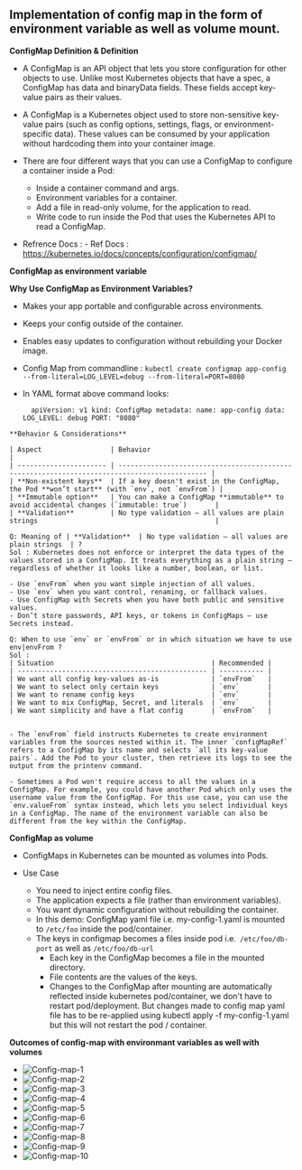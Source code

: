## Implementation of config map in the form of environment variable as well as volume mount.

**ConfigMap Definition & Definition**

- A ConfigMap is an API object that lets you store configuration for other objects to use. Unlike most Kubernetes objects that have a spec, a ConfigMap has data and binaryData fields. These fields accept key-value pairs as their values.

- A ConfigMap is a Kubernetes object used to store non-sensitive key-value pairs (such as config options, settings, flags, or environment-specific data). These values can be consumed by your application without hardcoding them into your container image.

 - There are four different ways that you can use a ConfigMap to configure a container inside a Pod:

    - Inside a container command and args.
    - Environment variables for a container.
    - Add a file in read-only volume, for the application to read.
    - Write code to run inside the Pod that uses the Kubernetes API to read a ConfigMap.

- Refrence Docs : - Ref Docs : https://kubernetes.io/docs/concepts/configuration/configmap/

**ConfigMap as environment variable**

  **Why Use ConfigMap as Environment Variables?**
   
   - Makes your app portable and configurable across environments.
   - Keeps your config outside of the container.
   - Enables easy updates to configuration without rebuilding your Docker image.
   - Config Map from commandline : `kubectl create configmap app-config --from-literal=LOG_LEVEL=debug --from-literal=PORT=8080`
   - In YAML format above command looks:

     `  apiVersion: v1
        kind: ConfigMap
        metadata:
          name: app-config
        data:
            LOG_LEVEL: debug
            PORT: "8080"`
    
    **Behavior & Considerations**

    | Aspect                 | Behavior                                                                                     |
    | ---------------------- | -------------------------------------------------------------------------------------------- |
    | **Non-existent keys**  | If a key doesn't exist in the ConfigMap, the Pod **won’t start** (with `env`, not `envFrom`) |
    | **Immutable option**   | You can make a ConfigMap **immutable** to avoid accidental changes (`immutable: true`)       |
    | **Validation**         | No type validation — all values are plain strings                                            |

    Q: Meaning of | **Validation**  | No type validation — all values are plain strings  | ?
    Sol : Kubernetes does not enforce or interpret the data types of the values stored in a ConfigMap. It treats everything as a plain string — regardless of whether it looks like a number, boolean, or list.

    - Use `envFrom` when you want simple injection of all values.
    - Use `env` when you want control, renaming, or fallback values.
    - Use ConfigMap with Secrets when you have both public and sensitive values.
    - Don’t store passwords, API keys, or tokens in ConfigMaps — use Secrets instead.

    Q: When to use `env` or `envFrom` or in which situation we have to use env|envFrom ?
    Sol : 
    | Situation                                       | Recommended |
    | ----------------------------------------------- | ----------- |
    | We want all config key-values as-is             | `envFrom`   |
    | We want to select only certain keys             | `env`       |
    | We want to rename config keys                   | `env`       |
    | We want to mix ConfigMap, Secret, and literals  | `env`       |
    | We want simplicity and have a flat config       | `envFrom`   |


    - The `envFrom` field instructs Kubernetes to create environment variables from the sources nested within it. The inner `configMapRef` refers to a ConfigMap by its name and selects `all its key-value pairs`. Add the Pod to your cluster, then retrieve its logs to see the output from the printenv command. 

    - Sometimes a Pod won't require access to all the values in a ConfigMap. For example, you could have another Pod which only uses the username value from the ConfigMap. For this use case, you can use the `env.valueFrom` syntax instead, which lets you select individual keys in a ConfigMap. The name of the environment variable can also be different from the key within the ConfigMap.

**ConfigMap as volume**

-  ConfigMaps in Kubernetes can be mounted as volumes into Pods.

- Use Case
    - You need to inject entire config files.
    - The application expects a file (rather than environment variables).
    - You want dynamic configuration without rebuilding the container.
    - In this demo: ConfigMap yaml file i.e. my-config-1.yaml is mounted to `/etc/foo` inside the pod/container.
    - The keys in configmap becomes a files inside pod i.e.` /etc/foo/db-port` as well as `/etc/foo/db-url`
        - Each key in the ConfigMap becomes a file in the mounted directory.
        - File contents are the values of the keys.
        - Changes to the ConfigMap after mounting are automatically reflected inside kubernetes pod/container, we don't have to restart pod/deployment. But changes made to config map yaml file has to be re-applied using kubectl apply -f my-config-1.yaml but this will not restart the pod / container.

**Outcomes of config-map with environmant variables as well with volumes**

- ![Config-map-1](../images/Config-map-1.PNG)
- ![Config-map-2](../images/Config-map-2.PNG)
- ![Config-map-3](../images/Config-map-3.PNG)
- ![Config-map-4](../images/Config-map-4.PNG)
- ![Config-map-5](../images/Config-map-5.PNG)
- ![Config-map-6](../images/Config-map-6.PNG)
- ![Config-map-7](../images/Config-map-7.PNG)
- ![Config-map-8](../images/Config-map-8.PNG)
- ![Config-map-9](../images/Config-map-9.PNG)
- ![Config-map-10](../images/Config-map-10.PNG)
